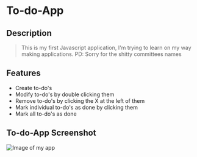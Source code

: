 # To-do-App
## Description
> This is my first Javascript application, I'm trying to learn on my way making applications. 
> PD: Sorry for the shitty committees names

## Features
- Create to-do's
- Modify to-do's by double clicking them
- Remove to-do's by clicking the X at the left of them
- Mark individual to-do's as done by clicking them
- Mark all to-do's as done

## To-do-App Screenshot
![Image of my app](http://i.imgur.com/IiMpUlF.png)
